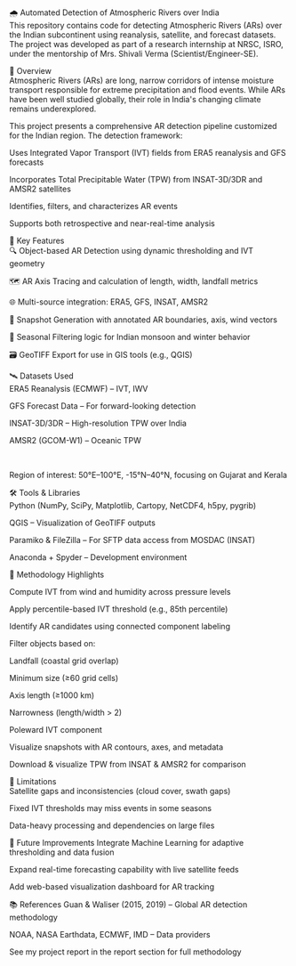 🌧️ Automated Detection of Atmospheric Rivers over India <br>
This repository contains code for detecting Atmospheric Rivers (ARs) over the Indian subcontinent using reanalysis, satellite, and forecast datasets. <br>
The project was developed as part of a research internship at NRSC, ISRO, under the mentorship of Mrs. Shivali Verma (Scientist/Engineer-SE). <br>

📌 Overview <br>
Atmospheric Rivers (ARs) are long, narrow corridors of intense moisture transport responsible for extreme precipitation and flood events. While ARs have been well studied globally, their role in India's changing climate remains underexplored.

This project presents a comprehensive AR detection pipeline customized for the Indian region. The detection framework:

Uses Integrated Vapor Transport (IVT) fields from ERA5 reanalysis and GFS forecasts

Incorporates Total Precipitable Water (TPW) from INSAT-3D/3DR and AMSR2 satellites

Identifies, filters, and characterizes AR events

Supports both retrospective and near-real-time analysis

📂 Key Features <br>
🔍 Object-based AR Detection using dynamic thresholding and IVT geometry

🗺️ AR Axis Tracing and calculation of length, width, landfall metrics

🌐 Multi-source integration: ERA5, GFS, INSAT, AMSR2

📸 Snapshot Generation with annotated AR boundaries, axis, wind vectors

🧭 Seasonal Filtering logic for Indian monsoon and winter behavior

🗃️ GeoTIFF Export for use in GIS tools (e.g., QGIS)

🛰️ Datasets Used <br>
ERA5 Reanalysis (ECMWF) – IVT, IWV

GFS Forecast Data – For forward-looking detection

INSAT-3D/3DR – High-resolution TPW over India

AMSR2 (GCOM-W1) – Oceanic TPW 

<br>

Region of interest: 50°E–100°E, -15°N–40°N, focusing on Gujarat and Kerala  


🛠️ Tools & Libraries <br>
Python (NumPy, SciPy, Matplotlib, Cartopy, NetCDF4, h5py, pygrib)

QGIS – Visualization of GeoTIFF outputs

Paramiko & FileZilla – For SFTP data access from MOSDAC (INSAT)

Anaconda + Spyder – Development environment

🧪 Methodology Highlights  

Compute IVT from wind and humidity across pressure levels

Apply percentile-based IVT threshold (e.g., 85th percentile)

Identify AR candidates using connected component labeling

Filter objects based on:

Landfall (coastal grid overlap)

Minimum size (≥60 grid cells)

Axis length (≥1000 km)

Narrowness (length/width > 2)

Poleward IVT component

Visualize snapshots with AR contours, axes, and metadata

Download & visualize TPW from INSAT & AMSR2 for comparison


🧱 Limitations  
Satellite gaps and inconsistencies (cloud cover, swath gaps)

Fixed IVT thresholds may miss events in some seasons

Data-heavy processing and dependencies on large files

🚀 Future Improvements
Integrate Machine Learning for adaptive thresholding and data fusion

Expand real-time forecasting capability with live satellite feeds

Add web-based visualization dashboard for AR tracking

📚 References
Guan & Waliser (2015, 2019) – Global AR detection methodology

NOAA, NASA Earthdata, ECMWF, IMD – Data providers

See my project report in the report section for full methodology




